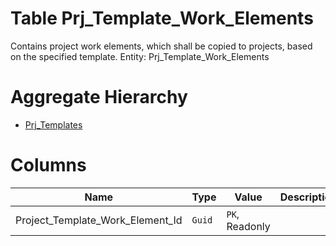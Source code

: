 # Table Prj_Template_Work_Elements

Contains project work elements, which shall be copied to projects, based on the specified template. Entity: Prj_Template_Work_Elements

# Aggregate Hierarchy

* [Prj_Templates](Prj_Templates.md)

# Columns

| Name | Type | Value | Description |
| - | - | - | --- |
|Project_Template_Work_Element_Id|`Guid`|`PK`, Readonly||
